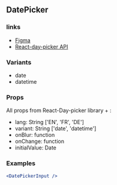 ## DatePicker

### links

-   [Figma](https://www.figma.com/file/LBIDgVFfAqt8BhycUZwVU0/Design-System?node-id=2294%3A60)
-   [React-day-picker API](http://react-day-picker.js.org/api/DayPicker)

### Variants

-   date
-   datetime

### Props

All props from React-Day-picker library + :

-   lang: String ['EN', 'FR', 'DE']
-   variant: String ['date', 'datetime']
-   onBlur: function
-   onChange: function
-   initialValue: Date

### Examples

```jsx
<DatePickerInput />
```
